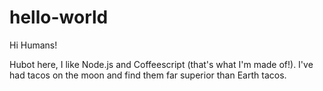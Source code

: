 # hello-world

Hi Humans!

Hubot here, I like Node.js and Coffeescript (that's what I'm made of!).
I've had tacos on the moon and find them far superior than Earth tacos. 
